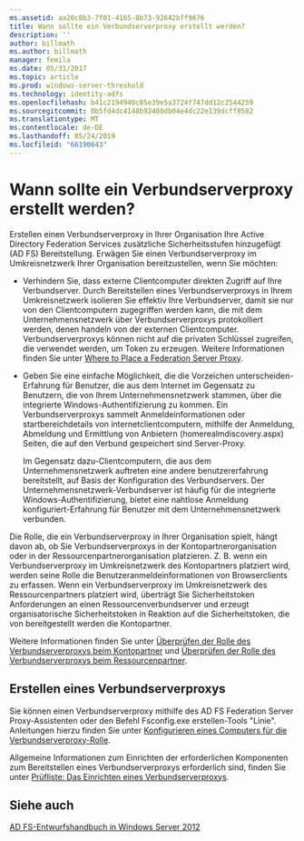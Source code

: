 ```yaml
---
ms.assetid: aa20c8b3-7f01-4165-8b73-92642bff9676
title: Wann sollte ein Verbundserverproxy erstellt werden?
description: ''
author: billmath
ms.author: billmath
manager: femila
ms.date: 05/31/2017
ms.topic: article
ms.prod: windows-server-threshold
ms.technology: identity-adfs
ms.openlocfilehash: b41c2194940c85e39e5a3724f747dd12c2544259
ms.sourcegitcommit: 0b5fd4dc4148b92480db04e4dc22e139dcff8582
ms.translationtype: MT
ms.contentlocale: de-DE
ms.lasthandoff: 05/24/2019
ms.locfileid: "66190643"
---
```

# <a name="when-to-create-a-federation-server-proxy"></a>Wann sollte ein Verbundserverproxy erstellt werden?

Erstellen einen Verbundserverproxy in Ihrer Organisation Ihre Active Directory Federation Services zusätzliche Sicherheitsstufen hinzugefügt \(AD FS\) Bereitstellung. Erwägen Sie einen Verbundserverproxy im Umkreisnetzwerk Ihrer Organisation bereitzustellen, wenn Sie möchten:  
  
-   Verhindern Sie, dass externe Clientcomputer direkten Zugriff auf Ihre Verbundserver. Durch Bereitstellen eines Verbundserverproxys in Ihrem Umkreisnetzwerk isolieren Sie effektiv Ihre Verbundserver, damit sie nur von den Clientcomputern zugegriffen werden kann, die mit dem Unternehmensnetzwerk über Verbundserverproxys protokolliert werden, denen handeln von der externen Clientcomputer. Verbundserverproxys können nicht auf die privaten Schlüssel zugreifen, die verwendet werden, um Token zu erzeugen. Weitere Informationen finden Sie unter [Where to Place a Federation Server Proxy](Where-to-Place-a-Federation-Server-Proxy.md).  
  
-   Geben Sie eine einfache Möglichkeit, die die Vorzeichen unterscheiden\-Erfahrung für Benutzer, die aus dem Internet im Gegensatz zu Benutzern, die von Ihrem Unternehmensnetzwerk stammen, über die integrierte Windows-Authentifizierung zu kommen. Ein Verbundserverproxys sammelt Anmeldeinformationen oder startbereichdetails von internetclientcomputern, mithilfe der Anmeldung, Abmeldung und Ermittlung von Anbietern \(homerealmdiscovery.aspx\) Seiten, die auf den Verbund gespeichert sind Server-Proxy.  
  
    Im Gegensatz dazu-Clientcomputern, die aus dem Unternehmensnetzwerk auftreten eine andere benutzererfahrung bereitstellt, auf Basis der Konfiguration des Verbundservers. Der Unternehmensnetzwerk-Verbundserver ist häufig für die integrierte Windows-Authentifizierung, bietet eine nahtlose Anmeldung konfiguriert\-Erfahrung für Benutzer mit dem Unternehmensnetzwerk verbunden.  
  
Die Rolle, die ein Verbundserverproxy in Ihrer Organisation spielt, hängt davon ab, ob Sie Verbundserverproxys in der Kontopartnerorganisation oder in der Ressourcenpartnerorganisation platzieren. Z. B. wenn ein Verbundserverproxy im Umkreisnetzwerk des Kontopartners platziert wird, werden seine Rolle die Benutzeranmeldeinformationen von Browserclients zu erfassen. Wenn ein Verbundserverproxy im Umkreisnetzwerk des Ressourcenpartners platziert wird, überträgt Sie Sicherheitstoken Anforderungen an einen Ressourcenverbundserver und erzeugt organisatorische Sicherheitstoken in Reaktion auf die Sicherheitstoken, die von bereitgestellt werden die Kontopartner.  
  
Weitere Informationen finden Sie unter [Überprüfen der Rolle des Verbundserverproxys beim Kontopartner](Review-the-Role-of-the-Federation-Server-Proxy-in-the-Account-Partner.md) und [Überprüfen der Rolle des Verbundserverproxys beim Ressourcenpartner](Review-the-Role-of-the-Federation-Server-Proxy-in-the-Resource-Partner.md).  
  
## <a name="how-to-create-a-federation-server-proxy"></a>Erstellen eines Verbundserverproxys  
Sie können einen Verbundserverproxy mithilfe des AD FS Federation Server Proxy-Assistenten oder den Befehl Fsconfig.exe erstellen\-Tools "Linie". Anleitungen hierzu finden Sie unter [Konfigurieren eines Computers für die Verbundserverproxy-Rolle](../../ad-fs/deployment/Configure-a-Computer-for-the-Federation-Server-Proxy-Role.md).  
  
Allgemeine Informationen zum Einrichten der erforderlichen Komponenten zum Bereitstellen eines Verbundserverproxys erforderlich sind, finden Sie unter [Prüfliste: Das Einrichten eines Verbundserverproxys](../../ad-fs/deployment/Checklist--Setting-Up-a-Federation-Server-Proxy.md).  
  
## <a name="see-also"></a>Siehe auch
[AD FS-Entwurfshandbuch in Windows Server 2012](AD-FS-Design-Guide-in-Windows-Server-2012.md)
